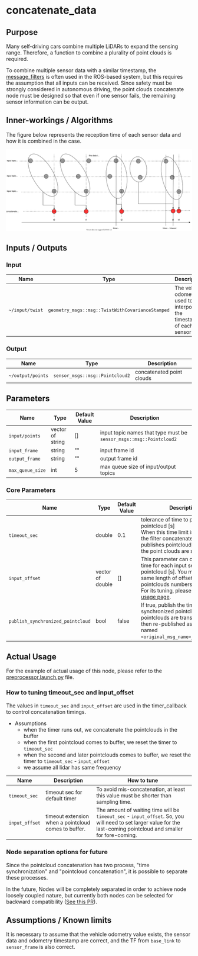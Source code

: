 # concatenate_data

## Purpose

Many self-driving cars combine multiple LiDARs to expand the sensing range. Therefore, a function to combine a plurality of point clouds is required.

To combine multiple sensor data with a similar timestamp, the [message_filters](https://github.com/ros2/message_filters) is often used in the ROS-based system, but this requires the assumption that all inputs can be received. Since safety must be strongly considered in autonomous driving, the point clouds concatenate node must be designed so that even if one sensor fails, the remaining sensor information can be output.

## Inner-workings / Algorithms

The figure below represents the reception time of each sensor data and how it is combined in the case.

![concatenate_data_timing_chart](./image/concatenate_data.drawio.svg)

## Inputs / Outputs

### Input

| Name            | Type                                             | Description                                                                   |
| --------------- | ------------------------------------------------ | ----------------------------------------------------------------------------- |
| `~/input/twist` | `geometry_msgs::msg::TwistWithCovarianceStamped` | The vehicle odometry is used to interpolate the timestamp of each sensor data |

### Output

| Name              | Type                            | Description               |
| ----------------- | ------------------------------- | ------------------------- |
| `~/output/points` | `sensor_msgs::msg::Pointcloud2` | concatenated point clouds |

## Parameters

| Name             | Type             | Default Value | Description                                                         |
| ---------------- | ---------------- | ------------- | ------------------------------------------------------------------- |
| `input/points`   | vector of string | []            | input topic names that type must be `sensor_msgs::msg::Pointcloud2` |
| `input_frame`    | string           | ""            | input frame id                                                      |
| `output_frame`   | string           | ""            | output frame id                                                     |
| `max_queue_size` | int              | 5             | max queue size of input/output topics                               |

### Core Parameters

| Name                              | Type             | Default Value | Description                                                                                                                                                                                                                                                |
| --------------------------------- | ---------------- | ------------- | ---------------------------------------------------------------------------------------------------------------------------------------------------------------------------------------------------------------------------------------------------------- |
| `timeout_sec`                     | double           | 0.1           | tolerance of time to publish next pointcloud [s]<br>When this time limit is exceeded, the filter concatenates and publishes pointcloud, even if not all the point clouds are subscribed.                                                                   |
| `input_offset`                    | vector of double | []            | This parameter can control waiting time for each input sensor pointcloud [s]. You must to set the same length of offsets with input pointclouds numbers. <br> For its tuning, please see [actual usage page](#how-to-tuning-timeout_sec-and-input_offset). |
| `publish_synchronized_pointcloud` | bool             | false         | If true, publish the time synchronized pointclouds. All input pointclouds are transformed and then re-published as message named `<original_msg_name>_synchronized`.                                                                                       |

## Actual Usage

For the example of actual usage of this node, please refer to the [preprocessor.launch.py](../launch/preprocessor.launch.py) file.

### How to tuning timeout_sec and input_offset

The values in `timeout_sec` and `input_offset` are used in the timer_callback to control concatenation timings.

- Assumptions
  - when the timer runs out, we concatenate the pointclouds in the buffer
  - when the first pointcloud comes to buffer, we reset the timer to `timeout_sec`
  - when the second and later pointclouds comes to buffer, we reset the timer to `timeout_sec` - `input_offset`
  - we assume all lidar has same frequency

| Name           | Description                                          | How to tune                                                                                                                                                          |
| -------------- | ---------------------------------------------------- | -------------------------------------------------------------------------------------------------------------------------------------------------------------------- |
| `timeout_sec`  | timeout sec for default timer                        | To avoid mis-concatenation, at least this value must be shorter than sampling time.                                                                                  |
| `input_offset` | timeout extension when a pointcloud comes to buffer. | The amount of waiting time will be `timeout_sec` - `input_offset`. So, you will need to set larger value for the last-coming pointcloud and smaller for fore-coming. |

### Node separation options for future

Since the pointcloud concatenation has two process, "time synchronization" and "pointcloud concatenation", it is possible to separate these processes.

In the future, Nodes will be completely separated in order to achieve node loosely coupled nature, but currently both nodes can be selected for backward compatibility ([See this PR](https://github.com/autowarefoundation/autoware.universe/pull/3312)).

## Assumptions / Known limits

It is necessary to assume that the vehicle odometry value exists, the sensor data and odometry timestamp are correct, and the TF from `base_link` to `sensor_frame` is also correct.
